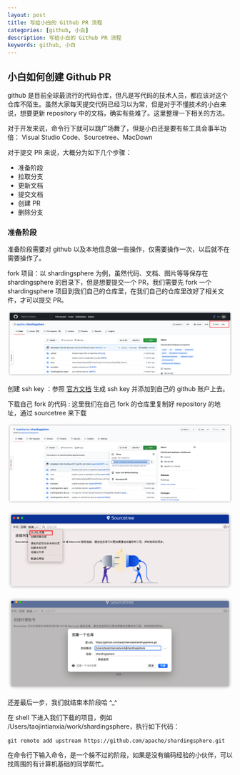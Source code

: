 ```yaml
---
layout: post  
title: 写给小白的 Github PR 流程  
categories: [github, 小白]  
description: 写给小白的 Github PR 流程   
keywords: github, 小白  
---
```


## 小白如何创建 Github PR

github 是目前全球最流行的代码仓库，但凡是写代码的技术人员，都应该对这个仓库不陌生。虽然大家每天提交代码已经习以为常，但是对于不懂技术的小白来说，想要更新 repository 中的文档，确实有些难了。这里整理一下相关的方法。

对于开发来说，命令行下就可以跳广场舞了，但是小白还是要有些工具会事半功倍：
Visual Studio Code、Sourcetree、MacDown

对于提交 PR 来说，大概分为如下几个步骤：

  - 准备阶段
  - 拉取分支
  - 更新文档
  - 提交文档
  - 创建 PR
  - 删除分支

### 准备阶段
准备阶段需要对 github 以及本地信息做一些操作，仅需要操作一次，以后就不在需要操作了。

fork 项目：以 shardingsphere 为例，虽然代码、文档、图片等等保存在 shardingsphere 的目录下，但是想要提交一个 PR，我们需要先 fork 一个 shardingsphere 项目到我们自己的仓库里，在我们自己的仓库里改好了相关文件，才可以提交 PR。

![](/images/posts/github/tutorial/github_fork.png)  

创建 ssh key ：参照 [官方文档](https://docs.github.com/en/github/authenticating-to-github/connecting-to-github-with-ssh/generating-a-new-ssh-key-and-adding-it-to-the-ssh-agent) 生成 ssh key 并添加到自己的 github 账户上去。

下载自己 fork 的代码 : 这里我们在自己 fork 的仓库里复制好 repository 的地址，通过 sourcetree 来下载

![](/images/posts/github/tutorial/github_clone.png)

![](/images/posts/github/tutorial/sourcetree_add_remote_repo.png)

![](/images/posts/github/tutorial/sourcetree_clone_repo.png)

还差最后一步，我们就结束本阶段哈 ^_^

在 shell 下进入我们下载的项目，例如 /Users/taojintianxia/work/shardingsphere，执行如下代码：

```
git remote add upstream https://github.com/apache/shardingsphere.git
```
在命令行下输入命令，是一个躲不过的阶段，如果是没有编码经验的小伙伴，可以找周围的有计算机基础的同学帮忙。

  



